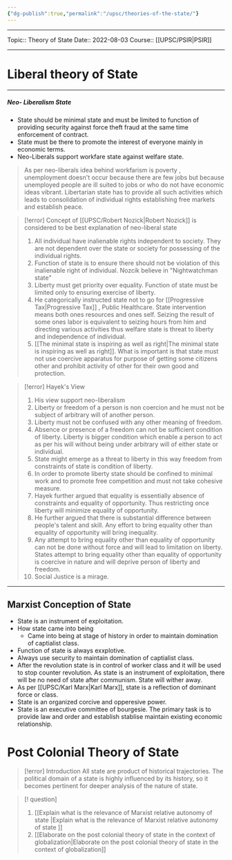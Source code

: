 ```yaml
---
{"dg-publish":true,"permalink":"/upsc/theories-of-the-state/"}
---
```


----
Topic:: Theory of State
Date:: 2022-08-03
Course:: [[UPSC/PSIR\|PSIR]] 

----


<div class="transclusion internal-embed is-loaded"><div class="markdown-embed">



# Liberal theory of State

</div></div>


---

<div class="transclusion internal-embed is-loaded"><div class="markdown-embed">



##### Neo- Liberalism State
- State should be minimal state and must be limited to function of providing security against force theft fraud at the same time enforcement of contract.  
- State must be there to promote the interest of everyone mainly in economic terms. 
- Neo-Liberals support workfare state against welfare state. 
>As per neo-liberals idea behind workfarism is poverty , unemployment doesn't occur because there are few jobs but because unemployed people are ill suited to jobs or who do not have economic ideas vibrant. 
>Libertarian state has to provide all such activities which leads to consolidation of individual rights establishing free markets and establish peace. 


>[!error] Concept of [[UPSC/Robert Nozick\|Robert Nozick]] is considered to be best explanation of neo-liberal state
> 1. All individual have inalienable rights independent to society. They are not dependent over the state or society for possessing of the individual rights. 
> 2. Function of state is to ensure there should not be violation of this inalienable right of individual. Nozcik believe in "Nightwatchman state"
> 3. Liberty must get priority over equality. Function of state must be limited only to ensuring exercise of liberty.  
> 4. He categorically instructed state not to go for [[Progressive Tax\|Progressive Tax]] , Public Healthcare. State intervention means both ones resources and ones self. Seizing the result of some ones labor is equivalent to seizing hours from him and directing various activities thus welfare state is threat to liberty and independence of individual. 
> 5. [[The minimal state is inspiring as well as right\|The minimal state is inspiring as well as right]]. What is important is that state must not use coercive apparatus for purpose of getting some citizens other and prohibit activity of other for their own good and protection. 


>[!error] Hayek's View 
>
> 1. His view support neo-liberalism
> 2. Liberty or freedom of a person is non coercion and he must not be subject of arbitrary will of another person. 
> 3. Liberty must not be confused with any other meaning of freedom.
> 4. Absence or presence of a freedom can not be sufficient condition of liberty. Liberty is bigger condition which enable a person to act as per his will without being under arbitrary will of either state or individual. 
> 5. State might emerge as a threat to liberty in this way freedom from constraints of state is condition of liberty. 
> 6. In order to promote liberty state should be confined to minimal work and to promote free competition and must not take cohesive measure. 
> 7. Hayek further argued that equality is essentially absence of constraints and equality of opportunity. Thus restricting once liberty will minimize equality of opportunity.  
> 8. He further argued that there is substantial difference between people's talent and skill. Any effort to bring equality other than equality of opportunity will bring inequality. 
> 9. Any attempt to bring equality other than equality of opportunity can not be done without force and will lead to limitation on liberty. States attempt to bring equality other than equality of opportunity is coercive in nature and will deprive person of liberty and freedom. 
> 10. Social Justice is a mirage.





</div></div>

---

<div class="transclusion internal-embed is-loaded"><div class="markdown-embed">



## Marxist Conception of State
- State is an instrument of exploitation. 
- How state came into being 
	- Came into being at stage of  history in order to maintain domination of captialist class. 
- Function of state is always exxplotive. 
- Always use security to maintain domination of captialist class. 
- After the revolution state is in control of worker class and it will be used to stop counter revolution. As state is an instrument of exploitation, there will be no need of state after communism. State will wither away. 
- As per [[UPSC/Karl Marx\|Karl Marx]], state is a reflection of dominant force or class. 
- State is an organized corcive and opperesive power. 
- State is an executive committee of bourgesie. The primary task is to provide law and order and establish stablise maintain existing economic relationship. 

</div></div>




<div class="transclusion internal-embed is-loaded"><div class="markdown-embed">



# Post Colonial Theory of State

>[!error] Introduction 
> All state are product of historical trajectories. The political domain of a state is highly influenced by its history, so it becomes pertinent for deeper analysis of the nature of state. 
> 



</div></div>


>[! question] 
>1. [[Explain what is the relevance of Marxist relative autonomy of state \|Explain what is the relevance of Marxist relative autonomy of state ]]
>2. [[Elaborate on the post colonial theory of state in the context of globalization\|Elaborate on the post colonial theory of state in the context of globalization]]

